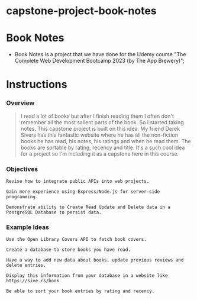 # capstone-project-book-notes

# Book Notes

- Book Notes is a project that we have done for the Udemy course "The Complete Web Development Bootcamp 2023 (by The App Brewery)";

# Instructions

### Overview

> I read a lot of books but after I finish reading them I often don't remember all the most salient parts of the book. So I started taking notes. This capstone project is built on this idea. My friend Derek Sivers has this fantastic website where he has all the non-fiction books he has read, his notes, his ratings and when he read them. The books are sortable by rating, recency and title. It's a such cool idea for a project so I'm including it as a capstone here in this course.

### Objectives

    Revise how to integrate public APIs into web projects.

    Gain more experience using Express/Node.js for server-side programming.

    Demonstrate ability to Create Read Update and Delete data in a PostgreSQL Database to persist data.

### Example Ideas

    Use the Open Library Covers API to fetch book covers.

    Create a database to store books you have read.

    Have a way to add new data about books, update previous reviews and delete entries.

    Display this information from your database in a website like https://sive.rs/book

    Be able to sort your book entries by rating and recency.
